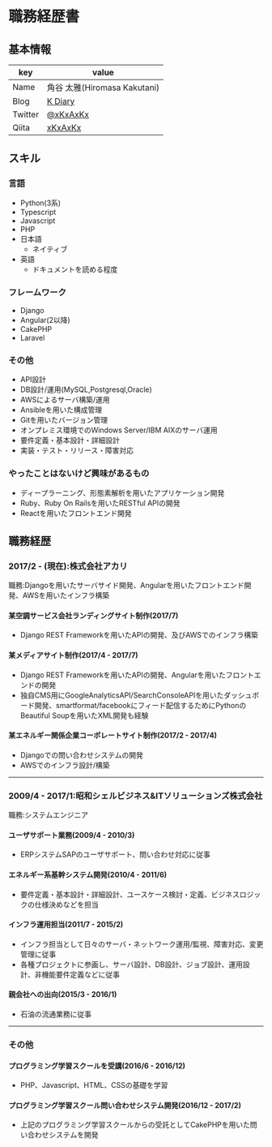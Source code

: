 # 職務経歴書

## 基本情報
|key|value|
|---|-----|
|Name|角谷 太雅(Hiromasa Kakutani)|
|Blog|[K Diary](http://xkxaxkx.hatenablog.com/)|
|Twitter|[@xKxAxKx](https://twitter.com/xKxAxKX)|
|Qiita|[xKxAxKx](http://qiita.com/xKxAxKx)|

## スキル

### 言語
- Python(3系)
- Typescript
- Javascript
- PHP
- 日本語
  - ネイティブ
- 英語
  - ドキュメントを読める程度

### フレームワーク
- Django
- Angular(2以降)
- CakePHP
- Laravel

### その他
- API設計
- DB設計/運用(MySQL,Postgresql,Oracle)
- AWSによるサーバ構築/運用
- Ansibleを用いた構成管理
- Gitを用いたバージョン管理
- オンプレミス環境でのWindows Server/IBM AIXのサーバ運用
- 要件定義・基本設計・詳細設計
- 実装・テスト・リリース・障害対応

### やったことはないけど興味があるもの
- ディープラーニング、形態素解析を用いたアプリケーション開発
- Ruby、Ruby On Railsを用いたRESTful APIの開発
- Reactを用いたフロントエンド開発

## 職務経歴
### 2017/2 - (現在):株式会社アカリ
職務:Djangoを用いたサーバサイド開発、Angularを用いたフロントエンド開発、AWSを用いたインフラ構築
#### 某空調サービス会社ランディングサイト制作(2017/7)
- Django REST Frameworkを用いたAPIの開発、及びAWSでのインフラ構築

#### 某メディアサイト制作(2017/4 - 2017/7)
- Django REST Frameworkを用いたAPIの開発、Angularを用いたフロントエンドの開発
- 独自CMS用にGoogleAnalyticsAPI/SearchConsoleAPIを用いたダッシュボード開発、smartformat/facebookにフィード配信するためにPythonのBeautiful Soupを用いたXML開発も経験

#### 某エネルギー関係企業コーポレートサイト制作(2017/2 - 2017/4)
- Djangoでの問い合わせシステムの開発
- AWSでのインフラ設計/構築

<hr>

### 2009/4 - 2017/1:昭和シェルビジネス&ITソリューションズ株式会社
職務:システムエンジニア

#### ユーザサポート業務(2009/4 - 2010/3)
- ERPシステムSAPのユーザサポート、問い合わせ対応に従事

#### エネルギー系基幹システム開発(2010/4 - 2011/6)
- 要件定義・基本設計・詳細設計、ユースケース検討・定義、ビジネスロジックの仕様決めなどを担当

#### インフラ運用担当(2011/7 - 2015/2)
- インフラ担当として日々のサーバ・ネットワーク運用/監視、障害対応、変更管理に従事
- 各種プロジェクトに参画し、サーバ設計、DB設計、ジョブ設計、運用設計、非機能要件定義などに従事

#### 親会社への出向(2015/3 - 2016/1)
- 石油の流通業務に従事

<hr>

### その他
#### プログラミング学習スクールを受講(2016/6 - 2016/12)
- PHP、Javascript、HTML、CSSの基礎を学習

#### プログラミング学習スクール問い合わせシステム開発(2016/12 - 2017/2)
- 上記のプログラミング学習スクールからの受託としてCakePHPを用いた問い合わせシステムを開発
